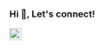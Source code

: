 ### Hi 👋, Let's connect! 

<a target="_blank" href="https://www.linkedin.com/in/lokeshrangani/">
   <img align="left"  width="22px" src="https://cdn.jsdelivr.net/npm/simple-icons@v3/icons/linkedin.svg" />
</a>
